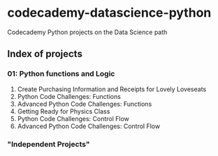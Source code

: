 # codecademy-datascience-python
 Codecademy Python projects on the Data Science path

## Index of projects

### 01: Python functions and Logic

1. Create Purchasing Information and Receipts for Lovely Loveseats
1. Python Code Challenges: Functions
1. Advanced Python Code Challenges: Functions
1. Getting Ready for Physics Class
1. Python Code Challenges: Control Flow
1. Advanced Python Code Challenges: Control Flow

### "Independent Projects"

